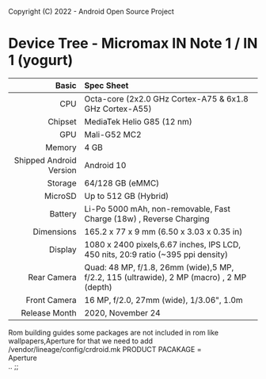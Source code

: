 Copyright (C) 2022 - Android Open Source Project

Device Tree - Micromax IN Note 1 / IN 1 (yogurt)
===============================================================

Basic   | Spec Sheet
-------:|:-------------------------
CPU     | Octa-core (2x2.0 GHz Cortex-A75 & 6x1.8 GHz Cortex-A55)
Chipset | MediaTek Helio G85 (12 nm)
GPU     | Mali-G52 MC2
Memory  | 4 GB
Shipped Android Version | Android 10
Storage | 64/128 GB (eMMC)
MicroSD | Up to 512 GB (Hybrid)
Battery | Li-Po 5000 mAh, non-removable, Fast Charge (18w) , Reverse Charging
Dimensions | 165.2 x 77 x 9 mm (6.50 x 3.03 x 0.35 in)
Display | 1080 x 2400 pixels,6.67 inches, IPS LCD, 450 nits,  20:9 ratio (~395 ppi density)
Rear Camera  | Quad: 48 MP, f/1.8, 26mm (wide),5 MP, f/2.2, 115 (ultrawide), 2 MP (macro) , 2 MP (depth)
Front Camera | 16 MP, f/2.0, 27mm (wide), 1/3.06", 1.0m
Release Month | 2020, November 24


Rom building guides 
some packages are not included in rom like wallpapers,Aperture
for that we need to add
/vendor/lineage/config/crdroid.mk
PRODUCT PACAKAGE = \
   Aperture \
   ..
   ;;
